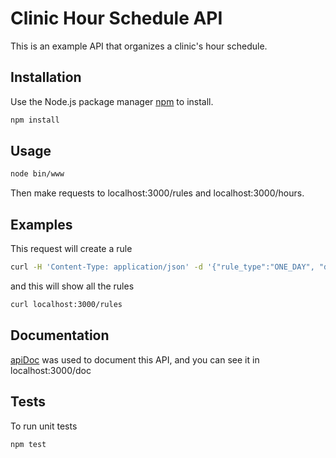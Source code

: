 # Clinic Hour Schedule API

This is an example API that organizes a clinic's hour schedule.

## Installation

Use the Node.js package manager [npm](https://www.npmjs.com/) to install.

```bash
npm install
```

## Usage

```bash
node bin/www
```

Then make requests to localhost:3000/rules and localhost:3000/hours.

## Examples

This request will create a rule
```bash
curl -H 'Content-Type: application/json' -d '{"rule_type":"ONE_DAY", "day":"28-03-2019", "intervals":[{"start":"11:00","end":"13:00"}]}' localhost:3000/rules
```

and this will show all the rules

```bash
curl localhost:3000/rules
```

## Documentation

[apiDoc](http://apidocjs.com/) was used to document this API, and you can see it in localhost:3000/doc

## Tests

To run unit tests

```bash
npm test
```
